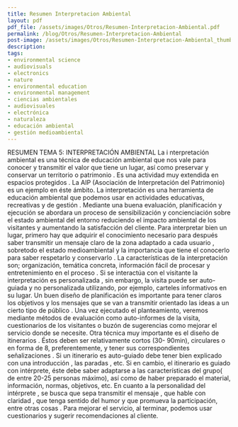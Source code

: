 ```yaml
---
title: Resumen Interpretacion Ambiental
layout: pdf
pdf_file: /assets/images/Otros/Resumen-Interpretacion-Ambiental.pdf
permalink: /blog/Otros/Resumen-Interpretacion-Ambiental
post-image: /assets/images/Otros/Resumen-Interpretacion-Ambiental_thumbnail.png
description:
tags:
- environmental science
- audiovisuals
- electronics
- nature
- environmental education
- environmental management
- ciencias ambientales
- audiovisuales
- electrónica
- naturaleza
- educación ambiental
- gestión medioambiental
---
```


RESUMEN TEMA 5: INTERPRETACIÓN AMBIENTAL La i nterpretación ambiental es una técnica de educación ambiental que nos vale para conocer y transmitir el valor que tiene un lugar, así como preservar y conservar un territorio o patrimonio . Es una actividad muy extendida en espacios protegidos . La AIP (Asociación de Interpretación del Patrimonio) es un ejemplo en éste ámbito. La interpretación es una herramienta de educación ambiental que podemos usar en actividades educativas, recreativas y de gestión . Mediante una buena evaluación, planificación y ejecución se abordara un proceso de sensibilización y concienciación sobre el estado ambiental del entorno reduciendo el impacto ambiental de los visitantes y aumentando la satisfacción del cliente. Para interpretar bien un lugar, primero hay que adquirir el conocimiento necesario para después saber transmitir un mensaje claro de la zona adaptado a cada usuario , sobretodo el estado medioambiental y la importancia que tiene el conocerlo para saber respetarlo y conservarlo . La características de la interpretación son; organización, temática concreta, información fácil de procesar y entretenimiento en el proceso . Si se interactúa con el visitante la interpretación es personalizada , sin embargo, la visita puede ser auto-guiada y no personalizada utilizando, por ejemplo, carteles informativos en su lugar. Un buen diseño de planificación es importante para tener claros los objetivos y los mensajes que se van a transmitir orientado las ideas a un cierto tipo de público . Una vez ejecutado el planteamiento, veremos mediante métodos de evaluación como auto-informes de la visita, cuestionarios de los visitantes o buzón de sugerencias como mejorar el servicio donde se necesite. Otra técnica muy importante es el diseño de itinerarios . Éstos deben ser relativamente cortos (30- 90min), circulares o en forma de 8, preferentemente, y tener sus correspondientes señalizaciones . Si un itinerario es auto-guiado debe tener bien explicado con una introducción , las paradas , etc. Si en cambio, el itinerario es guiado con intérprete, éste debe saber adaptarse a las características del grupo( de entre 20-25 personas máximo), así como de haber preparado el material, información, normas, objetivos, etc. En cuanto a la personalidad del intérprete , se busca que sepa transmitir el mensaje , que hable con claridad , que tenga sentido del humor y que promueva la participación, entre otras cosas . Para mejorar el servicio, al terminar, podemos usar cuestionarios y sugerir recomendaciones al cliente.

